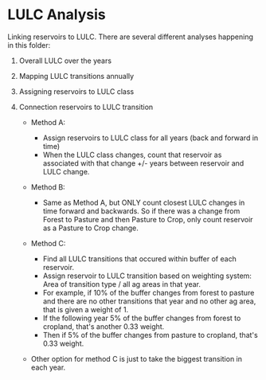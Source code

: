# LULC Analysis

Linking reservoirs to LULC. There are several different analyses happening in this folder:


1. Overall LULC over the years

2. Mapping LULC transitions annually

3. Assigning reservoirs to LULC class

4. Connection reservoirs to LULC transition 

    - Method A:
        - Assign reservoirs to LULC class for all years (back and forward in time)
        - When the LULC class changes, count that reservoir as associated with that change +/- years between reservoir and LULC change.

    - Method B:
        - Same as Method A, but ONLY count closest LULC changes in time forward and backwards. So if there was a change from Forest to Pasture and then Pasture to Crop, only count reservoir as a Pasture to Crop change.
    - Method C:
        - Find all LULC transitions that occured within buffer of each reservoir.
        - Assign reservoir to LULC transition based on weighting system:
            Area of transition type / all ag areas in that year.
        - For example, if 10% of the buffer changes from forest to pasture and there are no other transitions that year and no other ag area, that is given a weight of 1. 
        - If the following year 5% of the buffer changes from forest to cropland, that's another 0.33 weight. 
        - Then if 5% of the buffer changes from pasture to cropland, that's 0.33 weight. 
    - Other option for method C is just to take the biggest transition in each year.
